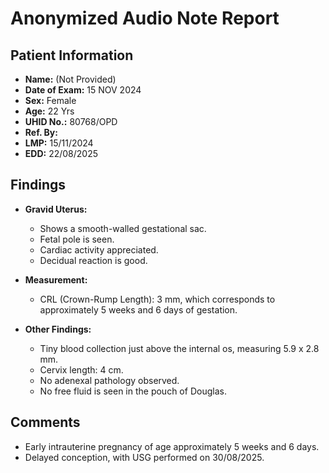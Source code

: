 # Anonymized Audio Note Report

## Patient Information
- **Name:** (Not Provided)
- **Date of Exam:** 15 NOV 2024
- **Sex:** Female
- **Age:** 22 Yrs
- **UHID No.:** 80768/OPD
- **Ref. By:** 
- **LMP:** 15/11/2024
- **EDD:** 22/08/2025

## Findings
- **Gravid Uterus:**
  - Shows a smooth-walled gestational sac.
  - Fetal pole is seen.
  - Cardiac activity appreciated.
  - Decidual reaction is good.

- **Measurement:**
  - CRL (Crown-Rump Length): 3 mm, which corresponds to approximately 5 weeks and 6 days of gestation.

- **Other Findings:**
  - Tiny blood collection just above the internal os, measuring 5.9 x 2.8 mm.
  - Cervix length: 4 cm.
  - No adenexal pathology observed.
  - No free fluid is seen in the pouch of Douglas.

## Comments
- Early intrauterine pregnancy of age approximately 5 weeks and 6 days.
- Delayed conception, with USG performed on 30/08/2025.